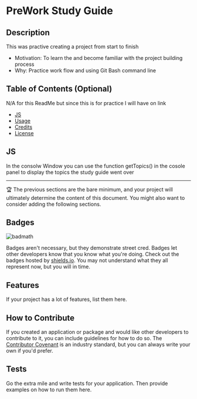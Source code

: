 # PreWork Study Guide

## Description

This was practive creating a project from start to finish

- Motivation: To learn the and become familiar with the project building process
- Why: Practice work flow and using Git Bash command line

## Table of Contents (Optional)

N/A for this ReadMe but since this is for practice I will have on link

- [JS](#js)
- [Usage](#usage)
- [Credits](#credits)
- [License](#license)

## JS

In the consolw Window you can use the function getTopics() in the cosole panel to display the topics the study guide went over

---

🏆 The previous sections are the bare minimum, and your project will ultimately determine the content of this document. You might also want to consider adding the following sections.

## Badges

![badmath](https://img.shields.io/github/languages/top/nielsenjared/badmath)

Badges aren't necessary, but they demonstrate street cred. Badges let other developers know that you know what you're doing. Check out the badges hosted by [shields.io](https://shields.io/). You may not understand what they all represent now, but you will in time.

## Features

If your project has a lot of features, list them here.

## How to Contribute

If you created an application or package and would like other developers to contribute to it, you can include guidelines for how to do so. The [Contributor Covenant](https://www.contributor-covenant.org/) is an industry standard, but you can always write your own if you'd prefer.

## Tests

Go the extra mile and write tests for your application. Then provide examples on how to run them here.
